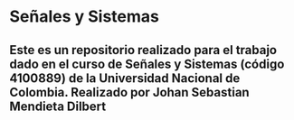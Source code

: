 # Señales y Sistemas
## Este es un repositorio realizado para el trabajo dado en el curso de Señales y Sistemas (código 4100889) de la Universidad Nacional de Colombia. Realizado por Johan Sebastian Mendieta Dilbert
